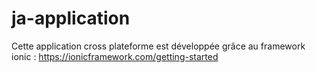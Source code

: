 # ja-application

Cette application cross plateforme est développée grâce au framework ionic : https://ionicframework.com/getting-started


